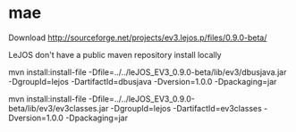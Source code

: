 # mae

Download http://sourceforge.net/projects/ev3.lejos.p/files/0.9.0-beta/

LeJOS don't have a public maven repository install locally  

mvn install:install-file  -Dfile=../../leJOS_EV3_0.9.0-beta/lib/ev3/dbusjava.jar -DgroupId=lejos  -DartifactId=dbusjava -Dversion=1.0.0 -Dpackaging=jar

mvn install:install-file  -Dfile=../../leJOS_EV3_0.9.0-beta/lib/ev3/ev3classes.jar -DgroupId=lejos  -DartifactId=ev3classes -Dversion=1.0.0 -Dpackaging=jar
